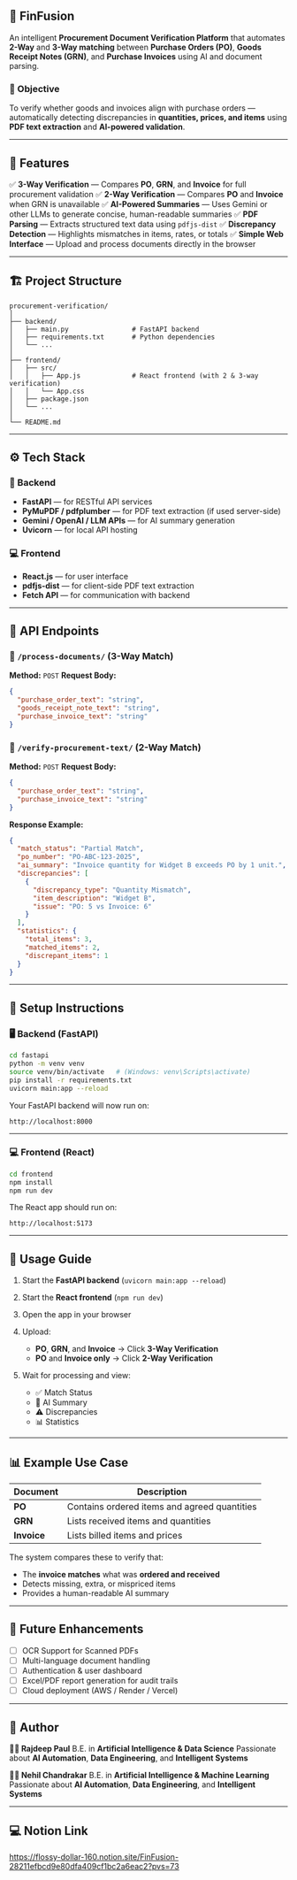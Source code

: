 ## 🧾 FinFusion

An intelligent **Procurement Document Verification Platform** that automates **2-Way** and **3-Way matching** between **Purchase Orders (PO)**, **Goods Receipt Notes (GRN)**, and **Purchase Invoices** using AI and document parsing.

### 🎯 Objective

To verify whether goods and invoices align with purchase orders — automatically detecting discrepancies in **quantities, prices, and items** using **PDF text extraction** and **AI-powered validation**.

---

## 🚀 Features

✅ **3-Way Verification** — Compares **PO**, **GRN**, and **Invoice** for full procurement validation
✅ **2-Way Verification** — Compares **PO** and **Invoice** when GRN is unavailable
✅ **AI-Powered Summaries** — Uses Gemini or other LLMs to generate concise, human-readable summaries
✅ **PDF Parsing** — Extracts structured text data using `pdfjs-dist`
✅ **Discrepancy Detection** — Highlights mismatches in items, rates, or totals
✅ **Simple Web Interface** — Upload and process documents directly in the browser

---

## 🏗️ Project Structure

```
procurement-verification/
│
├── backend/
│   ├── main.py                # FastAPI backend
│   ├── requirements.txt       # Python dependencies
│   └── ...                   
│
├── frontend/
│   ├── src/
│   │   ├── App.js             # React frontend (with 2 & 3-way verification)
│   │   └── App.css
│   ├── package.json
│   └── ...
│
└── README.md
```

---

## ⚙️ Tech Stack

### 🧠 Backend

* **FastAPI** — for RESTful API services
* **PyMuPDF / pdfplumber** — for PDF text extraction (if used server-side)
* **Gemini / OpenAI / LLM APIs** — for AI summary generation
* **Uvicorn** — for local API hosting

### 💻 Frontend

* **React.js** — for user interface
* **pdfjs-dist** — for client-side PDF text extraction
* **Fetch API** — for communication with backend

---

## 🧩 API Endpoints

### 🔹 `/process-documents/` (3-Way Match)

**Method:** `POST`
**Request Body:**

```json
{
  "purchase_order_text": "string",
  "goods_receipt_note_text": "string",
  "purchase_invoice_text": "string"
}
```

### 🔹 `/verify-procurement-text/` (2-Way Match)

**Method:** `POST`
**Request Body:**

```json
{
  "purchase_order_text": "string",
  "purchase_invoice_text": "string"
}
```

**Response Example:**

```json
{
  "match_status": "Partial Match",
  "po_number": "PO-ABC-123-2025",
  "ai_summary": "Invoice quantity for Widget B exceeds PO by 1 unit.",
  "discrepancies": [
    {
      "discrepancy_type": "Quantity Mismatch",
      "item_description": "Widget B",
      "issue": "PO: 5 vs Invoice: 6"
    }
  ],
  "statistics": {
    "total_items": 3,
    "matched_items": 2,
    "discrepant_items": 1
  }
}
```

---

## 🧰 Setup Instructions

### 🖥️ Backend (FastAPI)

```bash
cd fastapi
python -m venv venv
source venv/bin/activate   # (Windows: venv\Scripts\activate)
pip install -r requirements.txt
uvicorn main:app --reload
```

Your FastAPI backend will now run on:

```
http://localhost:8000
```

---

### 💻 Frontend (React)

```bash
cd frontend
npm install
npm run dev
```

The React app should run on:

```
http://localhost:5173
```

---

## 🧪 Usage Guide

1. Start the **FastAPI backend** (`uvicorn main:app --reload`)
2. Start the **React frontend** (`npm run dev`)
3. Open the app in your browser
4. Upload:

   * **PO**, **GRN**, and **Invoice** → Click **3-Way Verification**
   * **PO** and **Invoice only** → Click **2-Way Verification**
5. Wait for processing and view:

   * ✅ Match Status
   * 🧾 AI Summary
   * ⚠️ Discrepancies
   * 📊 Statistics

---

## 📊 Example Use Case

| Document    | Description                                  |
| ----------- | -------------------------------------------- |
| **PO**      | Contains ordered items and agreed quantities |
| **GRN**     | Lists received items and quantities          |
| **Invoice** | Lists billed items and prices                |

The system compares these to verify that:

* The **invoice matches** what was **ordered and received**
* Detects missing, extra, or mispriced items
* Provides a human-readable AI summary

---

## 🧠 Future Enhancements

* [ ] OCR Support for Scanned PDFs
* [ ] Multi-language document handling
* [ ] Authentication & user dashboard
* [ ] Excel/PDF report generation for audit trails
* [ ] Cloud deployment (AWS / Render / Vercel)

---

## 🏁 Author

**👨‍💻 Rajdeep Paul**
B.E. in **Artificial Intelligence & Data Science**
Passionate about **AI Automation**, **Data Engineering**, and **Intelligent Systems**

**👨‍💻 Nehil Chandrakar**
B.E. in **Artificial Intelligence & Machine Learning**
Passionate about **AI Automation**, **Data Engineering**, and **Intelligent Systems**

---

## 💻 Notion Link

https://flossy-dollar-160.notion.site/FinFusion-28211efbcd9e80dfa409cf1bc2a6eac2?pvs=73